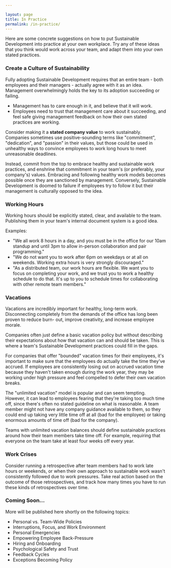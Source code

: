 ```yaml
---

layout: page
title: In Practice
permalink: /in-practice/
---
```


Here are some concrete suggestions on how to put Sustainable Development into
practice at your own workplace. Try any of these ideas that you think would
work across your team, and adapt them into your own stated practices.

### Create a Culture of Sustainability

Fully adopting Sustainable Development requires that an entire team - both
employees and their managers - actually agree with it as an idea. Management
overwhelmingly holds the key to its adoption succeeding or failing.

- Management has to care enough in it, and believe that it will work.
- Employees need to trust that management care about it succeeding, and feel
safe giving management feedback on how their own stated practices are working.

Consider making it a **stated company value** to work sustainably. Companies
sometimes use positive-sounding terms like "commitment", "dedication", and
"passion" in their values, but those could be used in unhealthy ways to convince
employees to work long hours to meet unreasonable deadlines.

Instead, commit from the top to embrace healthy and sustainable work practices,
and enshrine that commitment in your team's (or preferably, your company's)
values. Embracing and following healthy work models becomes possible once they
are sanctioned by management. Conversely, Sustainable Development is doomed to
failure if employees try to follow it but their management is culturally
opposed to the idea.

### Working Hours

Working hours should be explicitly stated, clear, and available to the team.
Publishing them in your team's internal document system is a good idea.

Examples:
- "We all work 8 hours in a day, and you must be in the office for
our 10am standup and until 3pm to allow in-person collaboration and pair
programming."
- "We do not want you to work after 6pm on weekdays or at all on weekends.
Working extra hours is very strongly discouraged."
- "As a distributed team, our work hours are flexible. We want you to focus
on completing your work, and we trust you to work a healthy schedule to do
that. It's up to you to schedule times for collaborating with other remote
team members."

### Vacations

Vacations are incredibly important for healthy, long-term work. Disconnecting
completely from the demands of the office has long been proven to reduce burn-
out, improve creativity, and increase employee morale.

Companies often just define a basic vacation policy but without describing
their expectations about how that vacation can and should be taken. This is
where a team's Sustainable Development practices could fill in the gaps.

For companies that offer "bounded" vacation times for their employees, it's
important to make sure that the employees do actually take the time they've
accrued. If employees are consistently losing out on accrued vacation time
because they haven't taken enough during the work year, they may be working
under high pressure and feel compelled to defer their own vacation breaks.

The "unlimited vacation" model is popular and can seem tempting. However,
it can lead to employees fearing that they're taking too much time off, since
there's often no stated guideline on what is reasonable. A team member might
not have any company guidance available to them, so they could end up taking
very little time off at all (bad for the employee) or taking enormous amounts of
time off (bad for the company).

Teams with unlimited vacation balances should define sustainable practices around
how their team members take time off. For example, requiring that everyone on
the team take at least four weeks off every year.

### Work Crises

Consider running a retrospective after team members had to work late hours or
weekends, or when their own approach to sustainable work wasn't consistently
followed due to work pressures. Take real action based on the outcome of those
retrospectives, and track how many times you have to run these kinds of
retrospectives over time.

### Coming Soon...

More will be published here shortly on the following topics:

- Personal vs. Team-Wide Policies
- Interruptions, Focus, and Work Environment
- Personal Emergencies
- Empowering Employee Back-Pressure
- Hiring and Onboarding
- Psychological Safety and Trust
- Feedback Cycles
- Exceptions Becoming Policy
